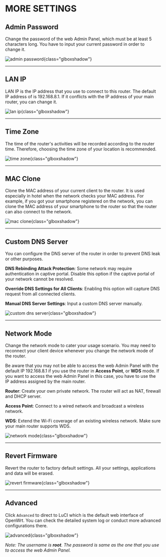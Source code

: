 # MORE SETTINGS



## Admin Password

Change the password of the web Admin Panel, which must be at least 5 characters long. You have to input your current password in order to change it.

![admin password](https://static.gl-inet.com/docs/en/3/setup/vixmini/more_settings/admin_password.jpg){class="glboxshadow"}



---

## LAN IP

LAN IP is the IP address that you use to connect to this router. The default IP address of is 192.168.8.1. If it conflicts with the IP address of your main router, you can change it.

![lan ip](https://static.gl-inet.com/docs/en/3/setup/vixmini/more_settings/lan_ip.jpg){class="glboxshadow"}



---

## Time Zone

The time of the router's activities will be recorded according to the router time. Therefore, choosing the time zone of your location is recommended.

![time zone](https://static.gl-inet.com/docs/en/3/setup/vixmini/more_settings/time_zone.jpg){class="glboxshadow"}



---

## MAC Clone

Clone the MAC address of your current client to the router. It is used especially in hotel when the network checks your MAC address. For example, if you got your smartphone registered on the network, you can clone the MAC address of your smartphone to the router so that the router can also connect to the network.

![mac clone](https://static.gl-inet.com/docs/en/3/setup/vixmini/more_settings/mac_clone1.jpg){class="glboxshadow"}



---

## Custom DNS Server

You can configure the DNS server of the router in order to prevent DNS leak or other purposes.

**DNS Rebinding Attack Protection**: Some network may require authentication in captive portal. Disable this option if the captive portal of your network cannot be resolved.

**Override DNS Settings for All Clients**: Enabling this option will capture DNS request from all connected clients.

**Manual DNS Server Settings**: Input a custom DNS server manually.

![custom dns server](https://static.gl-inet.com/docs/en/3/setup/vixmini/more_settings/custom_dns_server.jpg){class="glboxshadow"}



---

## Network Mode

Change the network mode to cater your usage scenario. You may need to reconnect your client device whenever you change the network mode of the router.

Be aware that you may not be able to access the web Admin Panel with the default IP 192.168.8.1 if you use the router in **Access Point**, or **WDS** mode. If you want to access the web Admin Panel in this case, you have to use the IP address assigned by the main router.

**Router**: Create your own private network. The router will act as NAT, firewall and DHCP server.

**Access Point**: Connect  to a wired network and broadcast a wireless network.

**WDS**: Extend the Wi-Fi coverage of an existing wireless network. Make sure your main router supports WDS.

![network mode](https://static.gl-inet.com/docs/en/3/setup/vixmini/more_settings/network_mode.jpg){class="glboxshadow"}



---

## Revert Firmware

Revert the router to factory default settings. All your settings, applications and data will be erased.

![revert firmware](https://static.gl-inet.com/docs/en/3/setup/vixmini/more_settings/revert_firmware.jpg){class="glboxshadow"}



---

## Advanced

Click `Advanced` to direct to LuCI which is the default web interface of OpenWrt. You can check the detailed system log or conduct more advanced configurations there.

![advanced](https://static.gl-inet.com/docs/en/3/setup/vixmini/more_settings/advanced.jpg){class="glboxshadow"}

*Note: The username is **root**. The password is same as the one that you use to access the web Admin Panel.*